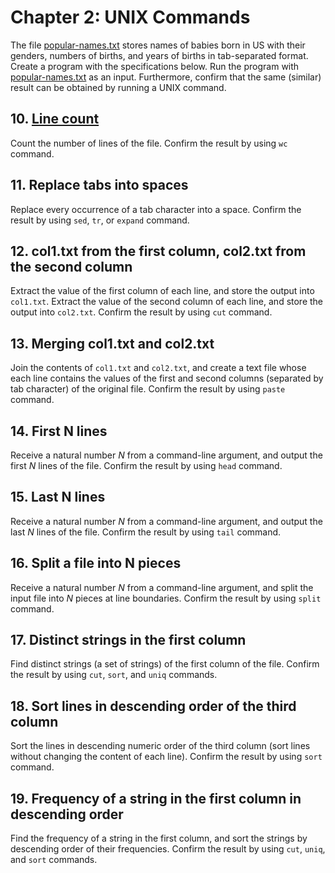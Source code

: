 # Chapter 2: UNIX Commands

The file [popular-names.txt](../../assets/popular-names.txt) stores names of babies born in US with their genders, numbers of births, and years of births in tab-separated format. Create a program with the specifications below. Run the program with [popular-names.txt](../../assets/popular-names.txt) as an input. Furthermore, confirm that the same (similar) result can be obtained by running a UNIX command.

## 10. [Line count](./ex10.ts)

Count the number of lines of the file. Confirm the result by using `wc` command.

## 11. Replace tabs into spaces

Replace every occurrence of a tab character into a space. Confirm the result by using `sed`, `tr`, or `expand` command.

## 12. col1.txt from the first column, col2.txt from the second column

Extract the value of the first column of each line, and store the output into `col1.txt`. Extract the value of the second column of each line, and store the output into `col2.txt`. Confirm the result by using `cut` command.

## 13. Merging col1.txt and col2.txt

Join the contents of `col1.txt` and `col2.txt`, and create a text file whose each line contains the values of the first and second columns (separated by tab character) of the original file. Confirm the result by using `paste` command.

## 14. First N lines

Receive a natural number $N$ from a command-line argument, and output the first $N$ lines of the file. Confirm the result by using `head` command.

## 15. Last N lines

Receive a natural number $N$ from a command-line argument, and output the last $N$ lines of the file. Confirm the result by using `tail` command.

## 16. Split a file into N pieces

Receive a natural number $N$ from a command-line argument, and split the input file into $N$ pieces at line boundaries. Confirm the result by using `split` command.

## 17. Distinct strings in the first column

Find distinct strings (a set of strings) of the first column of the file. Confirm the result by using `cut`, `sort`, and `uniq` commands.

## 18. Sort lines in descending order of the third column

Sort the lines in descending numeric order of the third column (sort lines without changing the content of each line). Confirm the result by using `sort` command.

## 19. Frequency of a string in the first column in descending order

Find the frequency of a string in the first column, and sort the strings by descending order of their frequencies. Confirm the result by using `cut`, `uniq`, and `sort` commands.
